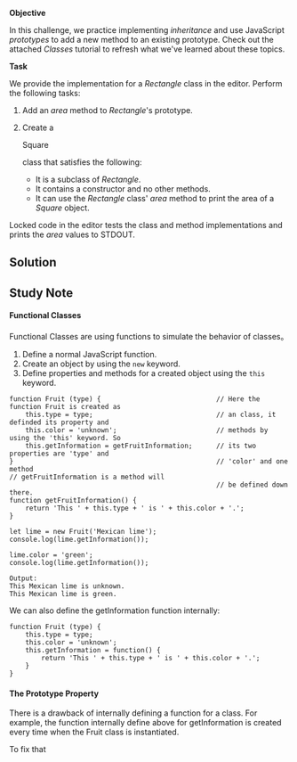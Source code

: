 **Objective**

In this challenge, we practice implementing *inheritance* and use JavaScript *prototypes* to add a new method to an existing prototype. Check out the attached *Classes* tutorial to refresh what we've learned about these topics.

**Task**

We provide the implementation for a *Rectangle* class in the editor. Perform the following tasks:

1. Add an *area* method to *Rectangle*'s prototype.

2. Create a

    

   Square

    

   class that satisfies the following:

   - It is a subclass of *Rectangle*.
   - It contains a constructor and no other methods.
   - It can use the *Rectangle* class' *area* method to print the area of a *Square* object.

Locked code in the editor tests the class and method implementations and prints the *area* values to STDOUT.

## Solution



## Study Note

#### Functional Classes

Functional Classes are using functions to simulate the behavior of classes。

1. Define a normal JavaScript function.
2. Create an object by using the `new` keyword.
3. Define properties and methods for a created object using the `this` keyword.

```
function Fruit (type) {								// Here the function Fruit is created as 
    this.type = type;								// an class, it definded its property and 
    this.color = 'unknown';							// methods by using the 'this' keyword. So
    this.getInformation = getFruitInformation;		// its two properties are 'type' and 
}													// 'color' and one method 																	// getFruitInformation is a method will
													// be defined down there.
function getFruitInformation() {
    return 'This ' + this.type + ' is ' + this.color + '.';
}

let lime = new Fruit('Mexican lime');
console.log(lime.getInformation());

lime.color = 'green';
console.log(lime.getInformation());
```

```
Output:
This Mexican lime is unknown.
This Mexican lime is green.
```

We can also define the getInformation function internally:

```
function Fruit (type) {
    this.type = type;
    this.color = 'unknown';
    this.getInformation = function() {
        return 'This ' + this.type + ' is ' + this.color + '.';
    }
}
```

#### The Prototype Property

There is a drawback of internally defining a function for a class. For example, the function internally define above for getInformation is created every time when the Fruit class is instantiated.

To fix that 